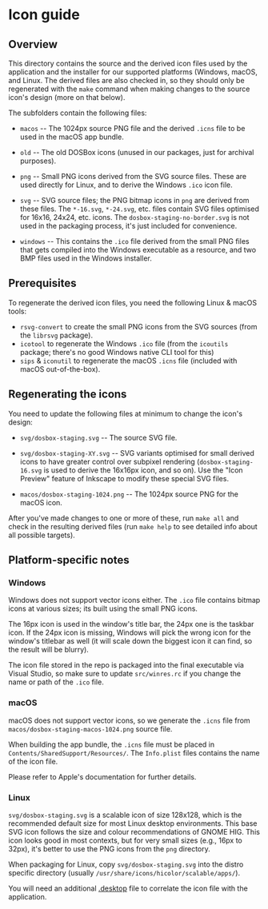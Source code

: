 # Icon guide

## Overview

This directory contains the source and the derived icon files used by the
application and the installer for our supported platforms (Windows, macOS, and
Linux. The derived files are also checked in, so they should only be
regenerated with the `make` command when making changes to the source icon's
design (more on that below).

The subfolders contain the following files:

- `macos` -- The 1024px source PNG file and the derived `.icns` file to be
   used in the macOS app bundle.

- `old` -- The old DOSBox icons (unused in our packages, just for archival
   purposes).

- `png` -- Small PNG icons derived from the SVG source files. These are used
   directly for Linux, and to derive the Windows `.ico` icon file.

- `svg` -- SVG source files; the PNG bitmap icons in `png` are derived from
  these files. The `*-16.svg`, `*-24.svg`, etc. files contain SVG files
  optimised for 16x16, 24x24, etc. icons. The `dosbox-staging-no-border.svg`
  is not used in the packaging process, it's just included for convenience.

- `windows` -- This contains the `.ico` file derived from the small PNG files
  that gets compiled into the Windows executable as a resource, and two BMP
  files used in the Windows installer.


## Prerequisites

To regenerate the derived icon files, you need the following Linux & macOS
tools:

- `rsvg-convert` to create the small PNG icons from the SVG sources (from the
   `librsvg` package).
- `icotool` to regenerate the Windows `.ico` file (from the `icoutils`
   package; there's no good Windows native CLI tool for this)
- `sips` & `iconutil` to regenerate the macOS `.icns` file (included with
   macOS out-of-the-box).


## Regenerating the icons

You need to update the following files at minimum to change the icon's design:

- `svg/dosbox-staging.svg` -- The source SVG file.

- `svg/dosbox-staging-XY.svg` -- SVG variants optimised for small derived
   icons to have greater control over subpixel rendering
   (`dosbox-staging-16.svg` is used to derive the 16x16px icon, and so on).
   Use the "Icon Preview" feature of Inkscape to modify these special SVG
   files.

- `macos/dosbox-staging-1024.png` -- The 1024px source PNG for the macOS icon.

After you've made changes to one or more of these, run `make all` and check in
the resulting derived files (run `make help` to see detailed info about all
possible targets).


## Platform-specific notes

### Windows

Windows does not support vector icons either. The `.ico` file contains bitmap
icons at various sizes; its built using the small PNG icons.

The 16px icon is used in the window's title bar, the 24px one is the taskbar
icon. If the 24px icon is missing, Windows will pick the wrong icon for the
window's titlebar as well (it will scale down the biggest icon it can find, so
the result will be blurry).

The icon file stored in the repo is packaged into the final executable via
Visual Studio, so make sure to update `src/winres.rc` if you change the name
or path of the `.ico` file.


### macOS

macOS does not support vector icons, so we generate the `.icns`
file from `macos/dosbox-staging-macos-1024.png` source file.

When building the app bundle, the `.icns` file must be placed in
`Contents/SharedSupport/Resources/`. The `Info.plist` files contains the name
of the icon file.

Please refer to Apple's documentation for further details.


### Linux

`svg/dosbox-staging.svg` is a scalable icon of size 128x128, which is the
recommended default size for most Linux desktop environments. This base SVG
icon follows the size and colour recommendations of GNOME HIG. This icon looks
good in most contexts, but for very small sizes (e.g., 16px to 32px), it's
better to use the PNG icons from the `png` directory.

When packaging for Linux, copy `svg/dosbox-staging.svg` into the distro
specific directory (usually `/usr/share/icons/hicolor/scalable/apps/`).

You will need an additional
[.desktop](https://specifications.freedesktop.org/desktop-entry-spec/latest/)
file to correlate the icon file with the application.

